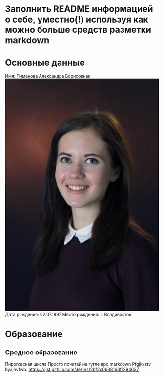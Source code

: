 # Заполнить README информацией о себе, уместно(!) используя как можно больше средств разметки markdown 
# Основные данные
Имя: Пиманова Александра Борисовнак
![Этоя](https://github.com/pimanovaab/hw1/blob/master/QHm61a_l6ng.jpg)
Дата рождения: 02.07.1997
Место рождения: г. Владивосток
# Образование
## Среднее образование
Пироговская школа
Просто почитай на гугле про markdown 
Pfgjkyztv byajhvfwb.
https://gist.github.com/Jekins/2bf2d0638163f1294637
